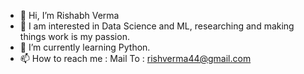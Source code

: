 - 👋 Hi, I’m Rishabh Verma
- 👀 I am interested in Data Science and ML, researching and making things work is my passion.
- 🌱 I’m currently learning Python.
- 📫 How to reach me : 
     Mail To : rishverma44@gmail.com

<!---
lrv113/lrv113 is a ✨ special ✨ repository because its `README.md` (this file) appears on your GitHub profile.
You can click the Preview link to take a look at your changes.
--->
